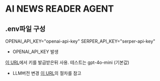 # AI NEWS READER AGENT

## .env파일 구성

OPENAI_API_KEY="openai-api-key"
SERPER_API_KEY="serper-api-key"

- OPENAI_API_KEY 발생

[이 URL](https://platform.openai.com/settings/organization/usage)에서 키를 발급받은뒤 사용. 테스트는 gpt-4o-mini (기본값)

- LLM버전 변경
[이 URL](https://docs.crewai.com/en/learn/llm-connections)의 절차를 참고